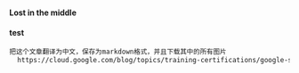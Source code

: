#### Lost in the middle

#### test

```bash
把这个文章翻译为中文，保存为markdown格式，并且下载其中的所有图片
  https://cloud.google.com/blog/topics/training-certifications/google-skills-new-home-ai-learning
```